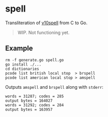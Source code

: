# spell

Transliteration of [v10spell](https://github.com/arnoldrobbins/v10spell) from C to Go.

> WIP. Not functioning yet.

## Example

```
rm -f generate.go spell.go
go install ./...
cd dictionaries
pcode list british local stop  > brspell
pcode list american local stop > amspell
```

Outputs `amspell` and `brspell` along with `stderr`:

```
words = 31287; codes = 285
output bytes = 164027
words = 31292; codes = 284
output bytes = 163957
```
